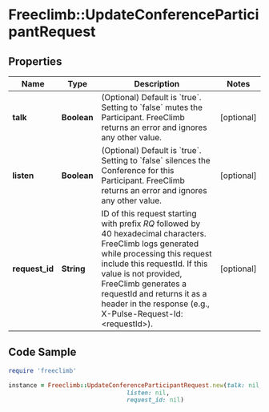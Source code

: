 # Freeclimb::UpdateConferenceParticipantRequest

## Properties

Name | Type | Description | Notes
------------ | ------------- | ------------- | -------------
**talk** | **Boolean** | (Optional) Default is &#x60;true&#x60;. Setting to &#x60;false&#x60; mutes the Participant. FreeClimb returns an error and ignores any other value. | [optional] 
**listen** | **Boolean** | (Optional) Default is &#x60;true&#x60;. Setting to &#x60;false&#x60; silences the Conference for this Participant. FreeClimb returns an error and ignores any other value. | [optional] 
**request_id** | **String** | ID of this request starting with prefix *RQ* followed by 40 hexadecimal characters. FreeClimb logs generated while processing this request include this requestId. If this value is not provided, FreeClimb generates a requestId and returns it as a header in the response (e.g., X-Pulse-Request-Id: &lt;requestId&gt;). | [optional] 

## Code Sample

```ruby
require 'freeclimb'

instance = Freeclimb::UpdateConferenceParticipantRequest.new(talk: nil,
                                 listen: nil,
                                 request_id: nil)
```


